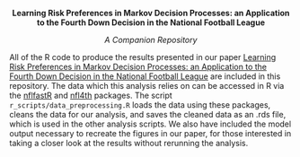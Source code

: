 **<p align="center">  Learning Risk Preferences in Markov Decision Processes: an Application to the Fourth Down Decision in the National Football League</p>**

*<p align="center"> A Companion Repository </p>*

All of the R code to produce the results presented in our paper [Learning Risk Preferences in Markov Decision Processes: an Application to the Fourth Down Decision in the National Football League](https://arxiv.org/abs/2309.00756) are included in this repository.  The data which this analysis relies on can be accessed in R via the [nflfastR](https://www.nflfastr.com/) and [nfl4th](https://www.nfl4th.com/index.html) packages.  The script `r_scripts/data_preprocessing.R` loads the data using these packages, cleans the data for our analysis, and saves the cleaned data as an .rds file, which is used in the other analysis scripts.  We also have included the model output necessary to recreate the figures in our paper, for those interested in taking a closer look at the results without rerunning the analysis.  

